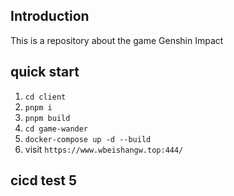 ## Introduction

This is a repository about the game Genshin Impact

## quick start

1. `cd client`
2. `pnpm i`
3. `pnpm build`
4. `cd game-wander`
5. `docker-compose up -d --build`
6. visit `https://www.wbeishangw.top:444/`

## cicd test 5
